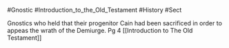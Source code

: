 #Gnostic #Introduction_to_the_Old_Testament #History #Sect

Gnostics who held that their progenitor Cain had been sacrificed in order to appeas the wrath of the Demiurge. Pg 4 [[Introduction to The Old Testament]]